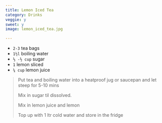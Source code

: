 ```yaml
---
title: Lemon Iced Tea 
category: Drinks
veggie: y
sweet: y 
image: lemon_iced_tea.jpg

--- 
```

* `2-3` tea bags
* `1½l` boiling water
* `⅓ -½ cup` sugar
* `1` lemon sliced
* `¼ cup` lemon juice
 
> Put tea and boiling water into a heatproof jug or saucepan and let steep for 5-10 mins
>
> Mix in sugar til dissolved.
>
> Mix in lemon juice and lemon
>
> Top up with 1 ltr cold water and store in the fridge
